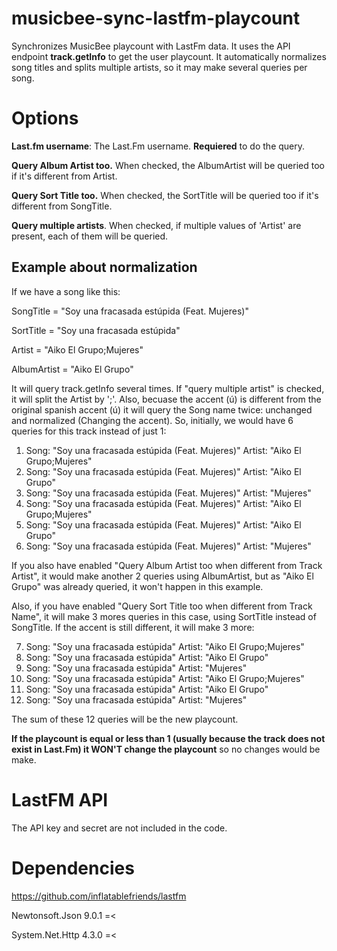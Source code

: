 # musicbee-sync-lastfm-playcount
Synchronizes MusicBee playcount with LastFm data.
It uses the API endpoint **track.getInfo** to get the user playcount.
It automatically normalizes song titles and splits multiple artists, so it may make several queries per song.


# Options

**Last.fm username**: The Last.Fm username. **Requiered** to do the query.

**Query Album Artist too.** When checked, the AlbumArtist will be queried too if it's different from Artist.

**Query Sort Title too.** When checked, the SortTitle will be queried too if it's different from SongTitle.

**Query multiple artists**. When checked, if multiple values of 'Artist' are present, each of them will be queried.


## Example about normalization

If we have a song like this:

SongTitle = "Soy una fracasada estúpida (Feat. Mujeres)"

SortTitle = "Soy una fracasada estúpida"

Artist = "Aiko El Grupo;Mujeres"

AlbumArtist = "Aiko El Grupo"

It will query track.getInfo several times. If "query multiple artist" is checked, it will split the Artist by ';'. Also, becuase the accent (ú) is different from the original spanish accent (ú) it will query the Song name twice: unchanged and normalized (Changing the accent). So, initially, we would have 6 queries for this track instead of just 1:

1. Song: "Soy una fracasada estúpida (Feat. Mujeres)" Artist: "Aiko El Grupo;Mujeres"
2. Song: "Soy una fracasada estúpida (Feat. Mujeres)" Artist: "Aiko El Grupo"
3. Song: "Soy una fracasada estúpida (Feat. Mujeres)" Artist: "Mujeres"
4. Song: "Soy una fracasada estúpida (Feat. Mujeres)" Artist: "Aiko El Grupo;Mujeres"
5. Song: "Soy una fracasada estúpida (Feat. Mujeres)" Artist: "Aiko El Grupo"
6. Song: "Soy una fracasada estúpida (Feat. Mujeres)" Artist: "Mujeres"

If you also have enabled "Query Album Artist too when different from Track Artist", it would make another 2 queries using AlbumArtist, but as "Aiko El Grupo" was already queried, it won't happen in this example.

Also, if you have enabled "Query Sort Title too when different from Track Name", it will make 3 mores queries in this case, using SortTitle instead of SongTitle. If the accent is still different, it will make 3 more:

7. Song: "Soy una fracasada estúpida" Artist: "Aiko El Grupo;Mujeres"
8. Song: "Soy una fracasada estúpida" Artist: "Aiko El Grupo"
9. Song: "Soy una fracasada estúpida" Artist: "Mujeres"
10. Song: "Soy una fracasada estúpida" Artist: "Aiko El Grupo;Mujeres"
11. Song: "Soy una fracasada estúpida" Artist: "Aiko El Grupo"
12. Song: "Soy una fracasada estúpida" Artist: "Mujeres"

The sum of these 12 queries will be the new playcount.

**If the playcount is equal or less than 1 (usually because the track does not exist in Last.Fm) it WON'T change the playcount** so no changes would be make.


# LastFM API
The API key and secret are not included in the code.


# Dependencies

https://github.com/inflatablefriends/lastfm

Newtonsoft.Json 9.0.1 =<

System.Net.Http 4.3.0 =<
